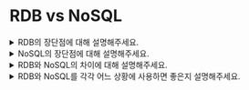 # RDB vs NoSQL

<details>
<summary>RDB의 장단점에 대해 설명해주세요.</summary>
</details>
<details>
<summary>NoSQL의 장단점에 대해 설명해주세요.</summary>
</details>
<details>
<summary>RDB와 NoSQL의 차이에 대해 설명해주세요.</summary>
</details>
<details>
<summary>RDB와 NoSQL를 각각 어느 상황에 사용하면 좋은지 설명해주세요.</summary>
</details>
